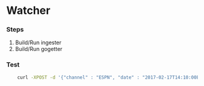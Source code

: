 # Watcher

### Steps
1. Build/Run ingester
2. Build/Run gogetter

### Test
```bash
    curl -XPOST -d '{"channel" : "ESPN", "date" : "2017-02-17T14:10:00EST"}' localhost:8080/goget
```
